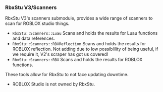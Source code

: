 ### RbxStu V3/Scanners

RbxStu V3's scanners submodule, provides a wide range of scanners to scan for ROBLOX studio things.

- `RbxStu::Scanners::Luau` Scans and holds the results for Luau functions and data references.
- `RbxStu::Scanners::RBXReflection` Scans and holds the results for ROBLOX reflection. Not adding due to low
  possiblility of being useful, if we require it, V2's scraper has got us covered!
- `RbxStu::Scanners::RBX` Scans and holds the results for ROBLOX functions.

These tools allow for RbxStu to not face updating downtime.

- ROBLOX Studio is not owned by RbxStu.